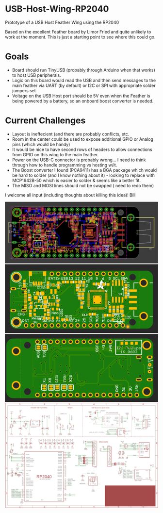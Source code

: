 # USB-Host-Wing-RP2040
 Prototype of a USB Host Feather Wing using the RP2040
 
 Based on the excellent Feather board by Limor Fried and quite unlikely to work at the moment.  This is just a starting point to see where this could go.  
 
# Goals
 * Board should run TinyUSB (probably through Arduino when that works) to host USB peripherals.
 * Logic on this board would read the USB and then send messages to the main feather via UART (by default) or I2C or SPI with appropriate solder jumpers set
 * Voltage on the USB Host port should be 5V even when the Feather is being powered by a battery, so an onboard boost converter is needed.
 
# Current Challenges
  * Layout is ineffecient (and there are probably conflicts, etc.
  * Room in the center could be used to expose additional GPIO or Analog pins (which would be handy)
  * It would be nice to have second rows of headers to allow connections from GPIO on this wing to the main feather.
  * Power on the USB-C connector is probably wrong... I need to think through how to handle programming vs hosting w/it.
  * The Boost converter I found (PCA9411) has a BGA package which would be hard to solder (and I know nothing about it) - looking to replace with MCP1642B-50 which is easier to solder & seems like a better fit.
  * The MISO and MOSI lines should not be swapped ( need to redo them)
 
 I welcome all input (including thoughts about killing this idea)!
 Bill
 
![Board File](https://github.com/ATMakersOrg/USB-Host-Wing-RP2040/blob/main/media/BoardTraces.png?raw=true)
![Top](https://github.com/ATMakersOrg/USB-Host-Wing-RP2040/blob/main/media/FrontPCB.png?raw=true)
![Bottom](https://github.com/ATMakersOrg/USB-Host-Wing-RP2040/blob/main/media/BackPCB.png?raw=true)
![Schematic](https://github.com/ATMakersOrg/USB-Host-Wing-RP2040/blob/main/media/Schematic.png?raw=true)
